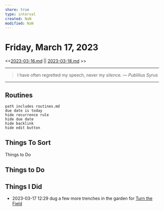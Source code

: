 ```yaml
---
share: true
type: interval
created: NaN 
modified: NaN
---
```

# Friday, March 17, 2023
<<[2023-03-16.md](./2023-03-16.md) || [2023-03-18.md](./2023-03-18.md) >>

---

> I have often regretted my speech, never my silence.
> — <cite>Publilius Syrus</cite>

---
 
## Routines
```tasks
path includes routines.md
due date is today
hide recurrence rule
hide due date
hide backlink
hide edit button
```

## Things To Sort
Things to Do

## Things to Do

## Things I Did
- 2023-03-17 12:29 dug a few more trenches in the garden for [Turn the Field](../../02-%20Protection%20%F0%9F%9B%A1/03%20-%20Garden%20%F0%9F%8C%B1/Turn%20the%20Field.md)

